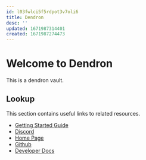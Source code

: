 ```yaml
---
id: l03fwlci5f5rdpot3v7oli6
title: Dendron
desc: ''
updated: 1671987314401
created: 1671987274473
---
```

# Welcome to Dendron

This is a dendron vault.

## Lookup

This section contains useful links to related resources.

- [Getting Started Guide](https://link.dendron.so/6b25)
- [Discord](https://link.dendron.so/6b23)
- [Home Page](https://wiki.dendron.so/)
- [Github](https://link.dendron.so/6b24)
- [Developer Docs](https://docs.dendron.so/)